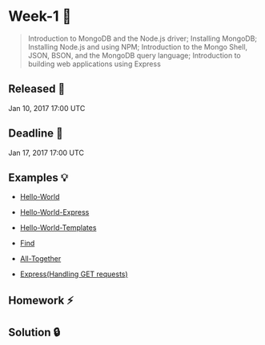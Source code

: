 # Week-1 :gem:

> Introduction to MongoDB and the Node.js driver; Installing MongoDB; Installing Node.js and using NPM; Introduction to the Mongo Shell, JSON, BSON, and the MongoDB query language; Introduction to building web applications using Express

## Released :checkered_flag:
Jan 10, 2017 17:00 UTC

## Deadline :racehorse:
Jan 17, 2017 17:00 UTC

## Examples :bulb:

* [Hello-World](https://github.com/ragmha/M101JS/tree/Week-1/Examples/Hello-World)

* [Hello-World-Express](https://github.com/ragmha/M101JS/tree/Week-1/Examples/Hello-World-Express)

* [Hello-World-Templates](https://github.com/ragmha/M101JS/tree/Week-1/Examples/Hello-World-Templates)

* [Find](https://github.com/ragmha/M101JS/tree/Week-1/Examples/Find)

* [All-Together](https://github.com/ragmha/M101JS/tree/Week-1/Examples/All-Together)

* [Express(Handling GET requests)](https://github.com/ragmha/M101JS/tree/Week-1/Examples/Express-Handling-GET-Requests)

## Homework :zap:

## Solution :lock:
